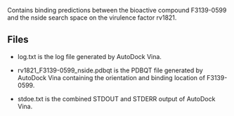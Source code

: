 Contains binding predictions between the bioactive compound F3139-0599 and the nside search space on the virulence factor rv1821.

## Files

- log.txt is the log file generated by AutoDock Vina.

- rv1821_F3139-0599_nside.pdbqt is the PDBQT file generated by AutoDock Vina containing the orientation and binding location of F3139-0599.

- stdoe.txt is the combined STDOUT and STDERR output of AutoDock Vina.

